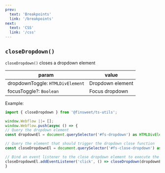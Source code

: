 ```yaml
---
prev: 
  text: 'Breakpoints'
  link: '/breakpoints'
next:
  text: 'CSS'
  link: '/css'
---
```


## `closeDropdown()`

`closeDropdown()` closes a dropdown element

| param                            | value            |
| -------------------------------- | ---------------- |
| dropdownToggle: `HTMLDivElement` | Dropdown element |
| focusToggle?: `Boolean`          | Focus dropdown   |

Example:

```ts
import { closeDropdown } from '@finsweet/ts-utils';

window.Webflow ||= [];
window.Webflow.push(async () => {
// Query the dropdown element
const dropdownEl = document.querySelector('#fs-dropdown') as HTMLDivElement;

// Query the element that should trigger the dropdown close function
const closeDropdownEl = document.querySelector('#fs-close-dropdown') as HTMLButtonElement;

// Bind an event listener to the close dropdown element to execute the function
closeDropdownEl.addEventListener('click', () => closeDropdown(dropdownEl));
}
```